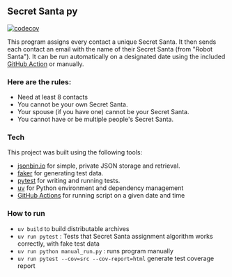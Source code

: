 ## Secret Santa py

[![codecov](https://codecov.io/github/aloosefish/secret_santa_py/branch/master/graph/badge.svg?token=7G5QUF6DIK)](https://codecov.io/github/aloosefish/secret_santa_py)

This program assigns every contact a unique Secret Santa.
It then sends each contact an email with the name of their Secret Santa (from "Robot Santa"). 
It can be run automatically on a designated date using the included [GitHub Action](.github/workflows/create_and_send_on_schedule.yml) or 
manually.

### Here are the rules:

* Need at least 8 contacts
* You cannot be your own Secret Santa.
* Your spouse (if you have one) cannot be your Secret Santa.
* You cannot have or be multiple people's Secret Santa.

### Tech

This project was built using the following tools:

* [jsonbin.io](https://jsonbin.io) for simple, private JSON storage and
  retrieval.
* [faker](https://faker.readthedocs.io/en/master/) for generating test data.
* [pytest](https://docs.pytest.org/) for writing and running tests.
* [uv](https://github.com/astral-sh/uv) for Python environment and dependency management
* [GitHub Actions](https://docs.github.com/en/actions) for running script on 
  a given date and time

### How to run

- `uv build` to build distributable archives
- `uv run pytest` : Tests that Secret Santa assignment algorithm works 
  correctly, with fake test data
- `uv run python manual_run.py` : runs program manually
- `uv run pytest --cov=src --cov-report=html` generate test coverage report


